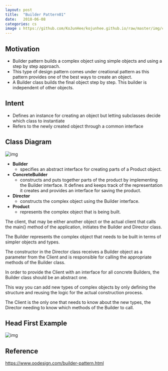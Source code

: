 ```yaml
---
layout: post
title:  "Builder Pattern01"
date:   2018-06-08
categories: cs
image : https://github.com/KoJunHee/kojunhee.github.io/raw/master/img/cs_img.jpg
---
```


## Motivation

- Builder pattern builds a complex object using simple objects and using a step by step approach. 
- This type of design pattern comes under creational pattern as this pattern provides one of the best ways to create an object.
- A Builder class builds the final object step by step. This builder is independent of other objects.

## Intent

- Defines an instance for creating an object but letting subclasses decide which class to instantiate
- Refers to the newly created object through a common interface

## Class Diagram

![img](https://github.com/KoJunHee/kojunhee.github.io/raw/master/img/builderPattern01.png) 

- **Builder** 
  - specifies an abstract interface for creating parts of a Product object.
- **ConcreteBuilder** 
  - constructs and puts together parts of the product by implementing the Builder interface. It defines and keeps track of the representation it creates and provides an interface for saving the product.
- **Director**  
  - constructs the complex object using the Builder interface.
- **Product** 
  - represents the complex object that is being built.

The client, that may be either another object or the actual client that calls the main() method of the application, initiates the Builder and Director class. 

The Builder represents the complex object that needs to be built in terms of simpler objects and types. 

The constructor in the Director class receives a Builder object as a parameter from the Client and is responsible for calling the appropriate methods of the Builder class. 

In order to provide the Client with an interface for all concrete Builders, the Builder class should be an abstract one. 

This way you can add new types of complex objects by only defining the structure and reusing the logic for the actual construction process. 

The Client is the only one that needs to know about the new types, the Director needing to know which methods of the Builder to call.

## Head First Example

![img](https://github.com/KoJunHee/kojunhee.github.io/raw/master/img/builderPattern33.png) 

## Reference

<https://www.oodesign.com/builder-pattern.html>